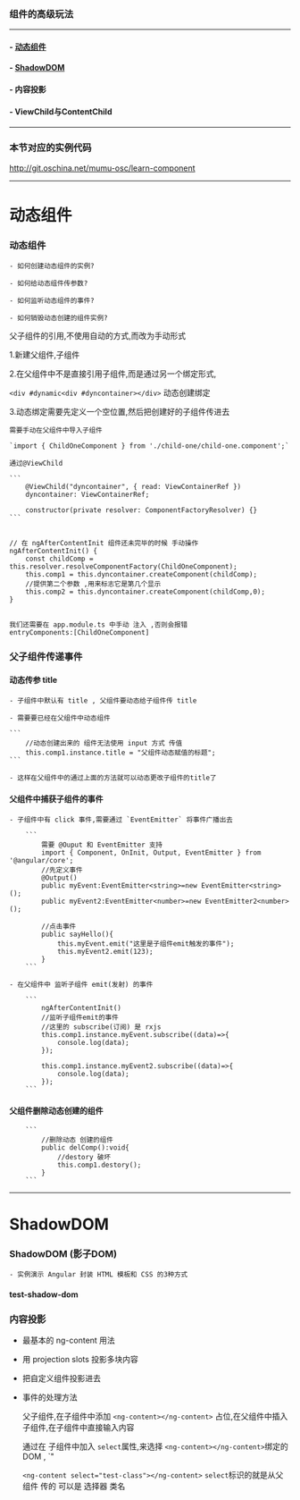 ### 组件的高级玩法
---

#### - [动态组件](#动态组件)

#### - [ShadowDOM](#ShadowDOM)

#### - 内容投影

#### - ViewChild与ContentChild

---
### 本节对应的实例代码

http://git.oschina.net/mumu-osc/learn-component


---
# 动态组件
### 动态组件

	- 如何创建动态组件的实例?
	
	- 如何给动态组件传参数?
	
	- 如何监听动态组件的事件?
	
	- 如何销毁动态创建的组件实例?
	

父子组件的引用,不使用自动的方式,而改为手动形式

1.新建父组件,子组件

2.在父组件中不是直接引用子组件,而是通过另一个绑定形式, 

`<div #dynamic<div #dyncontainer></div>` 动态创建绑定

3.动态绑定需要先定义一个空位置,然后把创建好的子组件传进去
	
	需要手动在父组件中导入子组件
	
	`import { ChildOneComponent } from './child-one/child-one.component';`
	
	通过@ViewChild 
	
	```
		@ViewChild("dyncontainer", { read: ViewContainerRef })
		dyncontainer: ViewContainerRef;
		
		constructor(private resolver: ComponentFactoryResolver) {}
	```
	
	
	// 在 ngAfterContentInit 组件还未完毕的时候 手动操作
	ngAfterContentInit() {
		const childComp = this.resolver.resolveComponentFactory(ChildOneComponent);
		this.comp1 = this.dyncontainer.createComponent(childComp);
		//提供第二个参数 ,用来标志它是第几个显示
		this.comp2 = this.dyncontainer.createComponent(childComp,0);
	}
	
	
	我们还需要在 app.module.ts 中手动 注入 ,否则会报错
	entryComponents:[ChildOneComponent]
	
	
### 父子组件传递事件

#### 动态传参 title

	- 子组件中默认有 title , 父组件要动态给子组件传 title 
	
	- 需要要已经在父组件中动态组件
	
	```
		//动态创建出来的 组件无法使用 input 方式 传值
		this.comp1.instance.title = "父组件动态赋值的标题";
	```
	
	- 这样在父组件中的通过上面的方法就可以动态更改子组件的title了

#### 父组件中捕获子组件的事件

	- 子组件中有 click 事件,需要通过 `EventEmitter` 将事件广播出去
	
		```
			需要 @Ouput 和 EventEmitter 支持
			import { Component, OnInit, Output, EventEmitter } from '@angular/core';
			//先定义事件
			@Output()
			public myEvent:EventEmitter<string>=new EventEmitter<string>();
			public myEvent2:EventEmitter<number>=new EventEmitter2<number>();
			
			//点击事件
			public sayHello(){
				this.myEvent.emit("这里是子组件emit触发的事件");
				this.myEvent2.emit(123);
			}			
		```
		
	- 在父组件中 监听子组件 emit(发射) 的事件
	
		```
			ngAfterContentInit()
			//监听子组件emit的事件
			//这里的 subscribe(订阅) 是 rxjs
			this.comp1.instance.myEvent.subscribe((data)=>{
				console.log(data);
			});
			
			this.comp1.instance.myEvent2.subscribe((data)=>{
				console.log(data);
			});
		```
		
#### 父组件删除动态创建的组件

		```
			//删除动态 创建的组件
			public delComp():void{
				//destory 破坏
				this.comp1.destory();
			}
		```
		
---
# ShadowDOM
### ShadowDOM (影子DOM)
	
	- 实例演示 Angular 封装 HTML 模板和 CSS 的3种方式
	
#### test-shadow-dom

### 内容投影 

 - 最基本的 ng-content 用法

 - 用 projection slots 投影多块内容

 - 把自定义组件投影进去

 - 事件的处理方法 
	
	
	父子组件,在子组件中添加  `<ng-content></ng-content>` 占位,在父组件中插入子组件,在子组件中直接输入内容
	
	通过在 子组件中加入 `select`属性,来选择 `<ng-content></ng-content>`绑定的 DOM , `<ng-content select="h3"></ng-content>"
	
	`<ng-content select="test-class"></ng-content>` `select`标识的就是从父组件 传的 可以是 选择器 类名   
